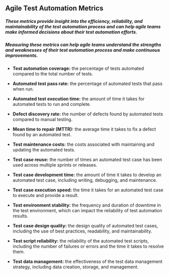 ## Agile Test Automation Metrics

##### These metrics provide insight into the efficiency, reliability, and maintainability of the test automation process and can help agile teams make informed decisions about their test automation efforts.

##### Measuring these metrics can help agile teams understand the strengths and weaknesses of their test automation process and make continuous improvements.


- **Test automation coverage:** the percentage of tests automated compared to the total number of tests.

- **Automated test pass rate:** the percentage of automated tests that pass when run.

- **Automated test execution time:** the amount of time it takes for automated tests to run and complete.

- **Defect discovery rate:** the number of defects found by automated tests compared to manual testing.

- **Mean time to repair (MTTR):** the average time it takes to fix a defect found by an automated test.

- **Test maintenance costs:** the costs associated with maintaining and updating the automated tests.

- **Test case reuse:** the number of times an automated test case has been used across multiple sprints or releases.

- **Test case development time:** the amount of time it takes to develop an automated test case, including writing, debugging, and maintenance.

- **Test case execution speed:** the time it takes for an automated test case to execute and provide a result.

- **Test environment stability:** the frequency and duration of downtime in the test environment, which can impact the reliability of test automation results.

- **Test case design quality:** the design quality of automated test cases, including the use of best practices, readability, and maintainability.

- **Test script reliability:** the reliability of the automated test scripts, including the number of failures or errors and the time it takes to resolve them.

- **Test data management:** the effectiveness of the test data management strategy, including data creation, storage, and management.